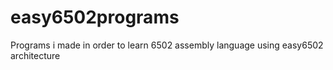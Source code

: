 # easy6502programs
Programs i made in order to learn 6502 assembly language using easy6502 architecture
